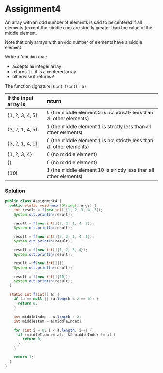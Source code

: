 # Assignment4

An array with an odd number of elements is said to be centered if all elements (except the middle one) are strictly greater than the value of the middle element.

Note that only arrays with an odd number of elements have a middle element.

Write a function that:

* accepts an integer array
* returns `1` if it is a centered array
* otherwise it returns `0`

The function signature is `int f(int[] a)`

| if the input array is | return |
|:-------------|:-------------|
| {1, 2, 3, 4, 5} | 0 (the middle element 3 is not strictly less than all other elements) |
| {3, 2, 1, 4, 5} | 1 (the middle element 1 is strictly less than all other elements) |
| {3, 2, 1, 4, 1} | 0 (the middle element 1 is not strictly less than all other elements) |
| {1, 2, 3, 4} | 0 (no middle element) |
| {} | 0 (no middle element) |
| {10} | 1 (the middle element 10 is strictly less than all other elements) |

### Solution

```java
public class Assignment4 {
  public static void main(String[] args) {
    int result = f(new int[]{1, 2, 3, 4, 5});
    System.out.println(result);

    result = f(new int[]{3, 2, 1, 4, 5});
    System.out.println(result);

    result = f(new int[]{3, 2, 1, 4, 1});
    System.out.println(result);

    result = f(new int[]{1, 2, 3, 4});
    System.out.println(result);

    result = f(new int[]{});
    System.out.println(result);

    result = f(new int[]{10});
    System.out.println(result);
  }

  static int f(int[] a) {
    if (a == null || (a.length % 2 == 0)) {
      return 0;
    }

    int middleIndex = a.length / 2;
    int middleItem = a[middleIndex];

    for (int i = 0; i < a.length; i++) {
      if (middleItem >= a[i] && middleIndex != i) {
        return 0;
      }
    }

    return 1;
  }
}
```

